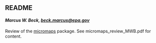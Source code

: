 ## README

#### *Marcus W. Beck, beck.marcus@epa.gov*

Review of the [micromaps]('http://cran.r-project.org/web/packages/micromap/index.html') package.  See micromaps_review_MWB.pdf for content. 
